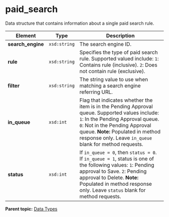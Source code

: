 # paid\_search

Data structure that contains information about a single paid search rule.

|Element|Type|Description|
|-------|----|-----------|
|**search\_engine** |`xsd:string` | The search engine ID. |
|**rule** |`xsd:string` | Specifies the type of paid search rule. Supported valued include: `1`: Contains rule \(inclusive\). `2`: Does not contain rule \(exclusive\). |
|**filter** |`xsd:string` |The string value to use when matching a search engine referring URL.|
|**in\_queue** |`xsd:int` | Flag that indicates whether the item is in the Pending Approval queue. Supported values include: `1`: In the Pending Approval queue. `0`: Not in the Pending Approval queue. **Note:** Populated in method response only. Leave `in_queue` blank for method requests. |
|**status** |`xsd:int` | If `in_queue = 0`, then `status = 0`. If `in_queue = 1`, status is one of the following values: `1`: Pending approval to Save. `2`: Pending approval to Delete. **Note:** Populated in method response only. Leave `status` blank for method requests. |

**Parent topic:** [Data Types](../data_types/c_datatypes.md)

